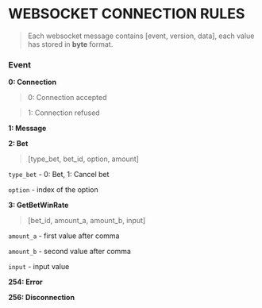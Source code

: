 # WEBSOCKET CONNECTION RULES
> Each websocket message contains [event, version, data], each value has stored in **byte** format.

### Event
**0: Connection**

> 0: Connection accepted

> 1: Connection refused

**1: Message**

**2: Bet**
> [type_bet, bet_id, option, amount]

`type_bet` - 0: Bet, 1: Cancel bet

`option` - index of the option

**3: GetBetWinRate**
> [bet_id, amount_a, amount_b, input]

`amount_a` - first value after comma

`amount_b` - second value after comma

`input` - input value

**254: Error**

**256: Disconnection**
